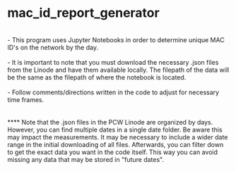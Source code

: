 # mac_id_report_generator

<br/> - This program uses Jupyter Notebooks in order to determine unique MAC ID's on the network by the day.
<br/><br/> - It is important to note that you must download the necessary .json files from the Linode and have them available locally. The filepath of the data will be the same as the filepath of where the notebook is located.
<br/><br/> - Follow comments/directions written in the code to adjust for necessary time frames.
<br/><br/><br/> **** Note that the .json files in the PCW Linode are organized by days. However, you can find multiple dates in a single date folder. Be aware this may impact the measurements. It may be necessary to include a wider date range in the initial downloading of all files. Afterwards, you can filter down to get the exact data you want in the code itself. This way you can avoid missing any data that may be stored in "future dates".
